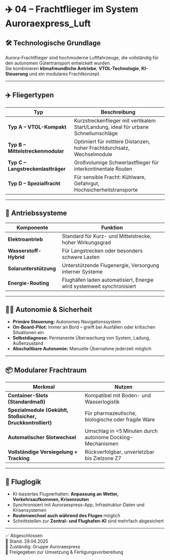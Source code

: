 <!--
Autor: Fabio Weidner
Version: 1.0
Sektion: Infrastruktur – Auroraexpress_Luft
Veröffentlichung: April 2025
-->

# ✈️ 04 – Frachtflieger im System Auroraexpress_Luft

## 🛠️ Technologische Grundlage

Aurora-Frachtflieger sind hochmoderne Luftfahrzeuge, die vollständig für den autonomen Gütertransport entwickelt wurden.  
Sie kombinieren **klimafreundliche Antriebe**, **VTOL-Technologie**, **KI-Steuerung** und ein modulares Frachtkonzept.

---

## ✈️ Fliegertypen

| Typ | Beschreibung |
|-----|--------------|
| **Typ A – VTOL-Kompakt** | Kurzstreckenflieger mit vertikalem Start/Landung, ideal für urbane Schnellumschläge |
| **Typ B – Mittelstreckenmodular** | Optimiert für mittlere Distanzen, hoher Frachtdurchsatz, Wechselmodule |
| **Typ C – Langstreckenlastträger** | Großvolumige Schwerlastflieger für interkontinentale Routen |
| **Typ D – Spezialfracht** | Für sensible Fracht: Kühlware, Gefahrgut, Hochsicherheitstransporte |

---

## 🔋 Antriebssysteme

| Komponente | Funktion |
|------------|----------|
| **Elektroantrieb** | Standard für Kurz- und Mittelstrecke, hoher Wirkungsgrad |
| **Wasserstoff-Hybrid** | Für Langstrecken oder besonders schwere Lasten |
| **Solarunterstützung** | Unterstützende Flugenergie, Versorgung interner Systeme |
| **Energie-Routing** | Flughäfen laden automatisiert, Energie wird systemweit synchronisiert |

---

## 👨‍✈️ Autonomie & Sicherheit

- **Primäre Steuerung:** Autonomes Navigationssystem
- **On-Board-Pilot:** Immer an Bord – greift bei Ausfällen oder kritischen Situationen ein
- **Selbstdiagnose:** Permanente Überwachung von System, Ladung, Außenzustand
- **Abschaltbare Autonomie:** Manuelle Übernahme jederzeit möglich

---

## 📦 Modularer Frachtraum

| Merkmal | Nutzen |
|---------|--------|
| **Container-Slots (Standardmaß)** | Kompatibel mit Boden- und Wasserlogistik |
| **Spezialmodule (Gekühlt, Stoßsicher, Druckkontrolliert)** | Für pharmazeutische, biologische oder fragile Ware |
| **Automatischer Slotwechsel** | Umschlag in <5 Minuten durch autonome Docking-Mechanismen |
| **Vollständige Versiegelung + Tracking** | Rückverfolgbar, unverletzbar bis Zielzone Z7 |

---

## 🧠 Fluglogik

- KI-basiertes Flugverhalten: **Anpassung an Wetter, Verkehrsaufkommen, Krisenrouten**
- Synchronisiert mit Auroraexpress-App, Infrastruktur-Daten und Krisensystemen
- **Routenwechsel auch während des Fluges** möglich
- Schnittstellen zur **Zentral- und Flughafen-KI** sind mehrfach abgesichert

---

✅ Abgeschlossen  
📅 Stand: 29.04.2025  
🏩 Zuständig: Gruppe Auroraexpress  
🔐 Freigegeben zur Umsetzung & Fertigungsvorbereitung
